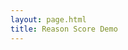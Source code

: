 ```yaml
---
layout: page.html
title: Reason Score Demo
---
```

<style>
        html{
            overflow-x: unset!important;
        }
        .content {
            padding: 0;
        }
        rs-score .more-info {
            cursor: pointer;
        }
        #demo {
            margin-top: 3rem;
        }
    @media (max-width:600px) {
        #demo {
            padding: 0;
            margin: 0;
            margin-top: 1rem;
        }
    }
</style>
  <script> //Settings for this page
    window.RsSettings = {
      disableExternalDb: false,
      numbers: true,
      largeNumbers: true,
      lines: false,
      editable: false,
      startClosed: false,
      portData: false,
      scoreDescription: false,
      saveToCloud: false,
      moreInfo: true,
    }

    window.RsSettings.dbCollection = "f-demo";

    window.RsActions = [
      {
        "newData": {
          "content": "[Fiction City](https://en.wikipedia.org/wiki/Fictional_city) should convert Elm Street to [only pedestrian traffic](https://en.wikipedia.org/wiki/Pedestrian_zone)?",
          "id": "topClaim",
          "type": "claim"
        },
        "type": "add_claim",
        "dataId": "topClaim"
      },
      {
        "newData": {
          "content": "The planning commission estimates this will increase foot traffic to local shops by 12% during peak hours.",
          "id": "Y6N1dZyym0X5",
          "type": "claim"
        },
        "type": "add_claim",
        "dataId": "Y6N1dZyym0X5"
      },
      {
        "newData": {
          "content": "The increase in revenue is expected to pay off the expense in under 2 years meeting the cities investment requirements.",
          "id": "Y6N1dZycnavJ",
          "type": "claim"
        },
        "type": "add_claim",
        "dataId": "Y6N1dZycnavJ"
      },
      {
        "newData": {
          "content": "This will result in traffic being diverted down residential streets.",
          "id": "Y6N1dZxFx9Hk",
          "type": "claim"
        },
        "type": "add_claim",
        "dataId": "Y6N1dZxFx9Hk"
      },
      {
        "newData": {
          "content": "Children safety is more important than profit for local shops.",
          "id": "Y6N1dZxEuMNA",
          "type": "claim"
        },
        "type": "add_claim",
        "dataId": "Y6N1dZxEuMNA"
      },
      {
        "newData": {
          "content": "A set of railroad tracks are no longer in use and the City can convert that to a new street.",
          "id": "Y6N1dZxbqJ0O",
          "type": "claim"
        },
        "type": "add_claim",
        "dataId": "Y6N1dZxbqJ0O"
      },
      {
        "newData": {
          "content": "The conversion will cost 2 Million dollars.",
          "id": "Y6N1dZxRu7nP",
          "type": "claim"
        },
        "type": "add_claim",
        "dataId": "Y6N1dZxRu7nP"
      },
      {
        "newData": {
          "parentId": "topClaim",
          "childId": "Y6N1dZyym0X5",
          "affects": "confidence",
          "pro": true,
          "id": "Y6N1dZx0x2kP",
          "priority": "",
          "type": "claimEdge"
        },
        "type": "add_claimEdge",
        "dataId": "Y6N1dZx0x2kP"
      },
      {
        "newData": {
          "parentId": "Y6N1dZyym0X5",
          "childId": "Y6N1dZycnavJ",
          "affects": "relevance",
          "pro": true,
          "id": "Y6N1dZxT7A8H",
          "priority": "",
          "type": "claimEdge"
        },
        "type": "add_claimEdge",
        "dataId": "Y6N1dZxT7A8H"
      },
      {
        "newData": {
          "parentId": "topClaim",
          "childId": "Y6N1dZxFx9Hk",
          "affects": "confidence",
          "pro": false,
          "id": "Y6N1dZxX6c8l",
          "priority": "",
          "type": "claimEdge"
        },
        "type": "add_claimEdge",
        "dataId": "Y6N1dZxX6c8l"
      },
      {
        "newData": {
          "parentId": "Y6N1dZxFx9Hk",
          "childId": "Y6N1dZxEuMNA",
          "affects": "relevance",
          "pro": true,
          "id": "Y6N1dZxqrFG1",
          "priority": "",
          "type": "claimEdge"
        },
        "type": "add_claimEdge",
        "dataId": "Y6N1dZxqrFG1"
      },
      {
        "newData": {
          "parentId": "Y6N1dZxFx9Hk",
          "childId": "Y6N1dZxbqJ0O",
          "affects": "confidence",
          "pro": false,
          "id": "Y6N1dZxpzBQq",
          "priority": "",
          "type": "claimEdge"
        },
        "type": "add_claimEdge",
        "dataId": "Y6N1dZxpzBQq"
      },
      {
        "newData": {
          "parentId": "topClaim",
          "childId": "Y6N1dZxRu7nP",
          "affects": "confidence",
          "pro": false,
          "id": "Y6N1dZxeFD9X",
          "priority": "",
          "type": "claimEdge"
        },
        "type": "add_claimEdge",
        "dataId": "Y6N1dZxeFD9X"
      },
      {
        "newData": {
          "sourceClaimId": "topClaim",
          "topScoreId": "topClaim",
          "reversible": false,
          "pro": true,
          "affects": "confidence",
          "confidence": 0,
          "relevance": 1,
          "id": "topScore",
          "priority": "",
          "type": "score",
          "scoreTreeId": "ScoreTree"
        },
        "type": "add_score",
        "dataId": "topScore"
      },
      {
        "newData": {
          "confidence": 1,
          "id": "ScoreTree",
          "sourceClaimId": "topClaim",
          "topScoreId": "topScore",
          "type": "scoreTree"
        },
        "type": "add_scoreTree",
        "dataId": "ScoreTree"
      }
    ]
  </script>
<div id="demo" class="content">
    <rs-score score-tree-id="ScoreTree"></rs-score>
    <script src="/static/js/ReasonScoreFull.js"></script>
</div>
